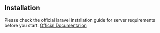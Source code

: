 ## Installation

Please check the official laravel installation guide for server requirements before you start. [Official Documentation](https://laravel.com/docs/8.x/installation)

